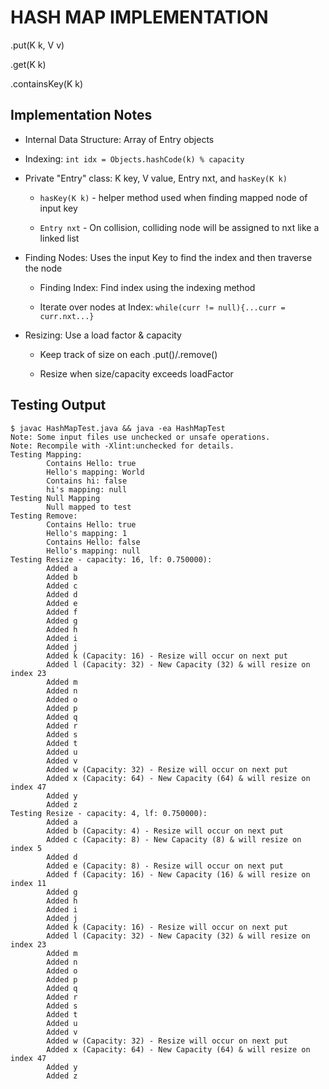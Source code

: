 # HASH MAP IMPLEMENTATION
.put(K k, V v)

.get(K k)

.containsKey(K k)

## Implementation Notes
* Internal Data Structure: Array of Entry objects
* Indexing: `int idx = Objects.hashCode(k) % capacity`
* Private "Entry" class: K key, V value, Entry nxt, and `hasKey(K k)`

    * `hasKey(K k)` - helper method used when finding mapped node of input key

    * `Entry nxt` - On collision, colliding node will be assigned to nxt like a linked list

* Finding Nodes: Uses the input Key to find the index and then traverse the node

    * Finding Index: Find index using the indexing method

    * Iterate over nodes at Index: `while(curr != null){...curr = curr.nxt...}`

* Resizing: Use a load factor & capacity

    * Keep track of size on each .put()/.remove()

    * Resize when size/capacity exceeds loadFactor

## Testing Output
```
$ javac HashMapTest.java && java -ea HashMapTest
Note: Some input files use unchecked or unsafe operations.
Note: Recompile with -Xlint:unchecked for details.
Testing Mapping:
        Contains Hello: true
        Hello's mapping: World
        Contains hi: false
        hi's mapping: null
Testing Null Mapping
        Null mapped to test
Testing Remove:
        Contains Hello: true
        Hello's mapping: 1
        Contains Hello: false
        Hello's mapping: null
Testing Resize - capacity: 16, lf: 0.750000):
        Added a
        Added b
        Added c
        Added d
        Added e
        Added f
        Added g
        Added h
        Added i
        Added j
        Added k (Capacity: 16) - Resize will occur on next put
        Added l (Capacity: 32) - New Capacity (32) & will resize on index 23
        Added m
        Added n
        Added o
        Added p
        Added q
        Added r
        Added s
        Added t
        Added u
        Added v
        Added w (Capacity: 32) - Resize will occur on next put
        Added x (Capacity: 64) - New Capacity (64) & will resize on index 47
        Added y
        Added z
Testing Resize - capacity: 4, lf: 0.750000):
        Added a
        Added b (Capacity: 4) - Resize will occur on next put
        Added c (Capacity: 8) - New Capacity (8) & will resize on index 5
        Added d
        Added e (Capacity: 8) - Resize will occur on next put
        Added f (Capacity: 16) - New Capacity (16) & will resize on index 11
        Added g
        Added h
        Added i
        Added j
        Added k (Capacity: 16) - Resize will occur on next put
        Added l (Capacity: 32) - New Capacity (32) & will resize on index 23
        Added m
        Added n
        Added o
        Added p
        Added q
        Added r
        Added s
        Added t
        Added u
        Added v
        Added w (Capacity: 32) - Resize will occur on next put
        Added x (Capacity: 64) - New Capacity (64) & will resize on index 47
        Added y
        Added z
```